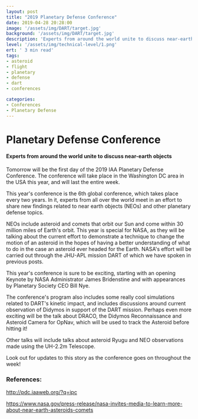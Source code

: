 ```yaml
---
layout: post
title: "2019 Planetary Defense Conference"
date: 2019-04-28 20:28:00
image: '/assets/img/DART/target.jpg'
background: '/assets/img/DART/target.jpg'
description: 'Experts from around the world unite to discuss near-earth objects'
level: '/assets/img/technical-level/1.png'
ert: ' 3 min read'
tags:
- asteroid
- flight
- planetary
- defense
- dart
- conferences

categories:
- Conferences
- Planetary Defense
---
```


# Planetary Defense Conference
#### Experts from around the world unite to discuss near-earth objects


Tomorrow will be the first day of the 2019 IAA Planetary Defense Conference. The conference will take place in the Washington DC area in the USA this year, and will last the entire week. 

This year's conference is the 6th global conference, which takes place every two years. In it, experts from all over the world meet in an effort to share new findings related to near earth objects (NEOs) and other planetary defense topics. 

NEOs include asteroid and comets that orbit our Sun and come within 30 million miles of Earth's orbit. This year is special for NASA, as they will be talking about the current effort to demonstrate a technique to change the motion of an asteroid in the hopes of having a better understanding of what to do in the case an asteroid ever headed for the Earth. NASA's effort will be carried out through the JHU-APL mission DART of which we have spoken in previous posts. 

This year's conference is sure to be exciting, starting with an opening Keynote by NASA Administrator James Bridenstine and with appearances by Planetary Society CEO Bill Nye.

The conference's program also includes some really cool simulations related to DART's kinetic impact, and includes discussions around current observation of Didymos in support of the DART mission. Perhaps even more exciting will be the talk about DRACO, the Didymos Reconnaissance and Asteroid Camera for OpNav, which will be used to track the Asteroid before hitting it!

Other talks will include talks about asteroid Ryugu and NEO observations made using the UH-2.2m Telescope. 

Look out for updates to this story as the conference goes on throughout the week!

### References:

<a href="http://pdc.iaaweb.org/?q=ipc">http://pdc.iaaweb.org/?q=ipc</a>

<a href="https://www.nasa.gov/press-release/nasa-invites-media-to-learn-more-about-near-earth-asteroids-comets">https://www.nasa.gov/press-release/nasa-invites-media-to-learn-more-about-near-earth-asteroids-comets</a>